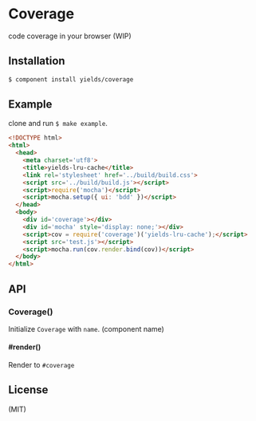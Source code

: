 
# Coverage

  code coverage in your browser (WIP)

## Installation

```bash
$ component install yields/coverage
```

## Example

clone and run `$ make example`.

```html
<!DOCTYPE html>
<html>
  <head>
    <meta charset='utf8'>
    <title>yields-lru-cache</title>
    <link rel='stylesheet' href='../build/build.css'>
    <script src='../build/build.js'></script>
    <script>require('mocha')</script>
    <script>mocha.setup({ ui: 'bdd' })</script>
  </head>
  <body>
    <div id='coverage'></div>
    <div id='mocha' style='display: none;'></div>
    <script>cov = require('coverage')('yields-lru-cache');</script>
    <script src='test.js'></script>
    <script>mocha.run(cov.render.bind(cov))</script>
  </body>
</html>
```

## API

### Coverage()

  Initialize `Coverage` with `name`. (component name)

#### #render()

  Render to `#coverage`

## License

(MIT)

